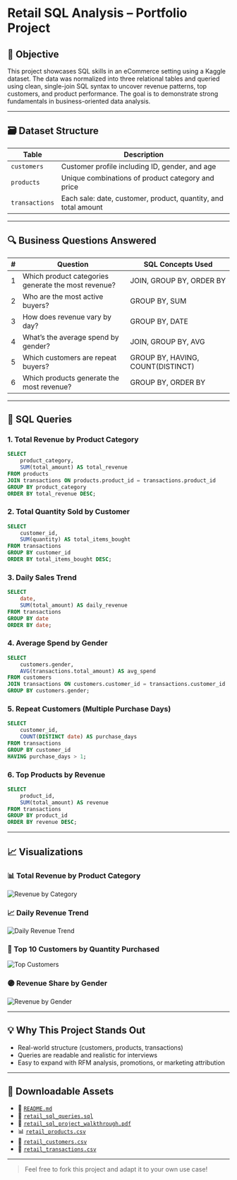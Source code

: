 
# Retail SQL Analysis – Portfolio Project

## 🧠 Objective

This project showcases SQL skills in an eCommerce setting using a Kaggle dataset. The data was normalized into three relational tables and queried using clean, single-join SQL syntax to uncover revenue patterns, top customers, and product performance. The goal is to demonstrate strong fundamentals in business-oriented data analysis.

---

## 🗃️ Dataset Structure

| Table         | Description                                       |
|---------------|---------------------------------------------------|
| `customers`   | Customer profile including ID, gender, and age    |
| `products`    | Unique combinations of product category and price |
| `transactions`| Each sale: date, customer, product, quantity, and total amount |

---

## 🔍 Business Questions Answered

| # | Question                                      | SQL Concepts Used            |
|---|-----------------------------------------------|-------------------------------|
| 1 | Which product categories generate the most revenue? | JOIN, GROUP BY, ORDER BY  |
| 2 | Who are the most active buyers?               | GROUP BY, SUM                 |
| 3 | How does revenue vary by day?                 | GROUP BY, DATE                |
| 4 | What’s the average spend by gender?           | JOIN, GROUP BY, AVG           |
| 5 | Which customers are repeat buyers?            | GROUP BY, HAVING, COUNT(DISTINCT) |
| 6 | Which products generate the most revenue?     | GROUP BY, ORDER BY            |

---

## 🧾 SQL Queries

### 1. Total Revenue by Product Category
```sql
SELECT 
    product_category,
    SUM(total_amount) AS total_revenue
FROM products
JOIN transactions ON products.product_id = transactions.product_id
GROUP BY product_category
ORDER BY total_revenue DESC;
```

### 2. Total Quantity Sold by Customer
```sql
SELECT 
    customer_id,
    SUM(quantity) AS total_items_bought
FROM transactions
GROUP BY customer_id
ORDER BY total_items_bought DESC;
```

### 3. Daily Sales Trend
```sql
SELECT 
    date,
    SUM(total_amount) AS daily_revenue
FROM transactions
GROUP BY date
ORDER BY date;
```

### 4. Average Spend by Gender
```sql
SELECT 
    customers.gender,
    AVG(transactions.total_amount) AS avg_spend
FROM customers
JOIN transactions ON customers.customer_id = transactions.customer_id
GROUP BY customers.gender;
```

### 5. Repeat Customers (Multiple Purchase Days)
```sql
SELECT 
    customer_id,
    COUNT(DISTINCT date) AS purchase_days
FROM transactions
GROUP BY customer_id
HAVING purchase_days > 1;
```

### 6. Top Products by Revenue
```sql
SELECT 
    product_id,
    SUM(total_amount) AS revenue
FROM transactions
GROUP BY product_id
ORDER BY revenue DESC;
```

---

## 📈 Visualizations

### 📊 Total Revenue by Product Category
![Revenue by Category](revenue_by_category.png)

### 📈 Daily Revenue Trend
![Daily Revenue Trend](daily_revenue_trend.png)

### 👤 Top 10 Customers by Quantity Purchased
![Top Customers](top_customers_quantity.png)

### 🟣 Revenue Share by Gender
![Revenue by Gender](revenue_by_gender.png)

---

## 💡 Why This Project Stands Out

- Real-world structure (customers, products, transactions)  
- Queries are readable and realistic for interviews  
- Easy to expand with RFM analysis, promotions, or marketing attribution  

---

## 📁 Downloadable Assets

- 📄 [`README.md`](./README_with_charts.md)  
- 📄 [`retail_sql_queries.sql`](./retail_sql_queries.sql)  
- 📄 [`retail_sql_project_walkthrough.pdf`](./retail_sql_project_walkthrough.pdf)  
- 📊 [`retail_products.csv`](./retail_products.csv)  
- 👤 [`retail_customers.csv`](./retail_customers.csv)  
- 🧾 [`retail_transactions.csv`](./retail_transactions.csv)  

---

> Feel free to fork this project and adapt it to your own use case!
